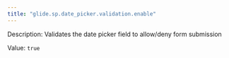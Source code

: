 ```yaml
---
title: "glide.sp.date_picker.validation.enable"
---
```


Description: Validates the date picker field to allow/deny form submission

Value: `true`